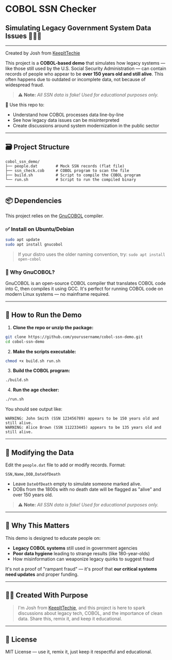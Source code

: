 # COBOL SSN Checker 
## Simulating Legacy Government System Data Issues 👴🏽📼
---
Created by Josh from [KeepItTechie](https://www.keepittechie.com)

This project is a **COBOL-based demo** that simulates how legacy systems — like those still used by the U.S. Social Security Administration — can contain records of people who appear to be **over 150 years old and still alive**. This often happens due to outdated or incomplete data, not because of widespread fraud.

> ⚠️ **Note:** *All SSN data is fake! Used for educational purposes only.*

🧠 Use this repo to:
- Understand how COBOL processes data line-by-line
- See how legacy data issues can be misinterpreted
- Create discussions around system modernization in the public sector

---

## 🗃️ Project Structure

```
cobol_ssn_demo/
├── people.dat        # Mock SSN records (flat file)
├── ssn_check.cob     # COBOL program to scan the file
├── build.sh          # Script to compile the COBOL program
└── run.sh            # Script to run the compiled binary
```

---

## 📦 Dependencies

This project relies on the [GnuCOBOL](https://gnucobol.sourceforge.io/) compiler.

### ✅ Install on Ubuntu/Debian

```bash
sudo apt update
sudo apt install gnucobol
```

> If your distro uses the older naming convention, try:
> `sudo apt install open-cobol`

### 🧠 Why GnuCOBOL?

GnuCOBOL is an open-source COBOL compiler that translates COBOL code into C, then compiles it using GCC. It's perfect for running COBOL code on modern Linux systems — no mainframe required.

---

## 🚀 How to Run the Demo

1. **Clone the repo or unzip the package:**

```bash
git clone https://github.com/yourusername/cobol-ssn-demo.git
cd cobol-ssn-demo
```

2. **Make the scripts executable:**

```bash
chmod +x build.sh run.sh
```

3. **Build the COBOL program:**

```bash
./build.sh
```

4. **Run the age checker:**

```bash
./run.sh
```

You should see output like:

```
WARNING: John Smith (SSN 123456789) appears to be 150 years old and still alive.
WARNING: Alice Brown (SSN 112233445) appears to be 135 years old and still alive.
```

---

## 📂 Modifying the Data

Edit the `people.dat` file to add or modify records. Format:

```
SSN,Name,DOB,DateOfDeath
```

- Leave `DateOfDeath` empty to simulate someone marked alive.
- DOBs from the 1800s with no death date will be flagged as "alive" and over 150 years old.

> ⚠️ **Note:** *All SSN data is fake! Used for educational purposes only.*

---

## 🧩 Why This Matters

This demo is designed to educate people on:
- **Legacy COBOL systems** still used in government agencies
- **Poor data hygiene** leading to strange results (like 180-year-olds)
- How misinformation can weaponize legacy quirks to suggest fraud

It's not a proof of "rampant fraud" — it's proof that **our critical systems need updates** and proper funding.

---

## 🙌🏽 Created With Purpose

> I'm Josh from [KeepItTechie](https://www.youtube.com/c/KeepItTechie), and this project is here to spark discussions about legacy tech, COBOL, and the importance of clean data. Share this, remix it, and keep it educational.

---

## 📘 License

MIT License — use it, remix it, just keep it respectful and educational.
